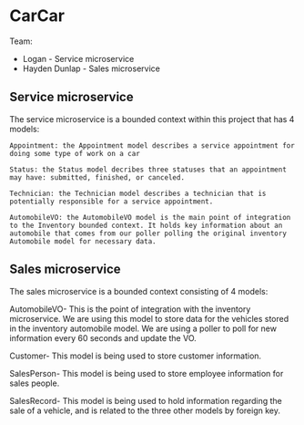 # CarCar

Team:

* Logan - Service microservice
* Hayden Dunlap - Sales microservice

## Service microservice

The service microservice is a bounded context within this project that has 4 models:

    Appointment: the Appointment model describes a service appointment for doing some type of work on a car

    Status: the Status model decribes three statuses that an appointment may have: submitted, finished, or canceled.

    Technician: the Technician model describes a technician that is potentially responsible for a service appointment.

    AutomobileVO: the AutomobileVO model is the main point of integration to the Inventory bounded context. It holds key information about an automobile that comes from our poller polling the original inventory Automobile model for necessary data.

## Sales microservice

The sales microservice is a bounded context consisting of 4 models:

AutomobileVO- This is the point of integration with the inventory microservice.
    We are using this model to store data for the vehicles stored in the inventory
    automobile model. We are using a poller to poll for new information every 60 seconds
    and update the VO.

Customer- This model is being used to store customer information.

SalesPerson- This model is being used to store employee information for sales people.

SalesRecord- This model is being used to hold information regarding the sale of a
    vehicle, and is related to the three other models by foreign key.

